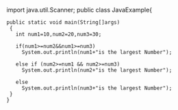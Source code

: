 import java.util.Scanner;
public class JavaExample{
     
    public static void main(String[]args)
     { 
       int num1=10,num2=20,num3=30;
        
       if(num1>=num2&&num1>=num3)
         System.out.println(num1+"is the largest Number");
      
       else if (num2>=num1 && num2>=num3)
         System.out.println(num2+"is the largest Number");
    
       else
         System.out.println(num3+"is the largest Number");
     }
    }
